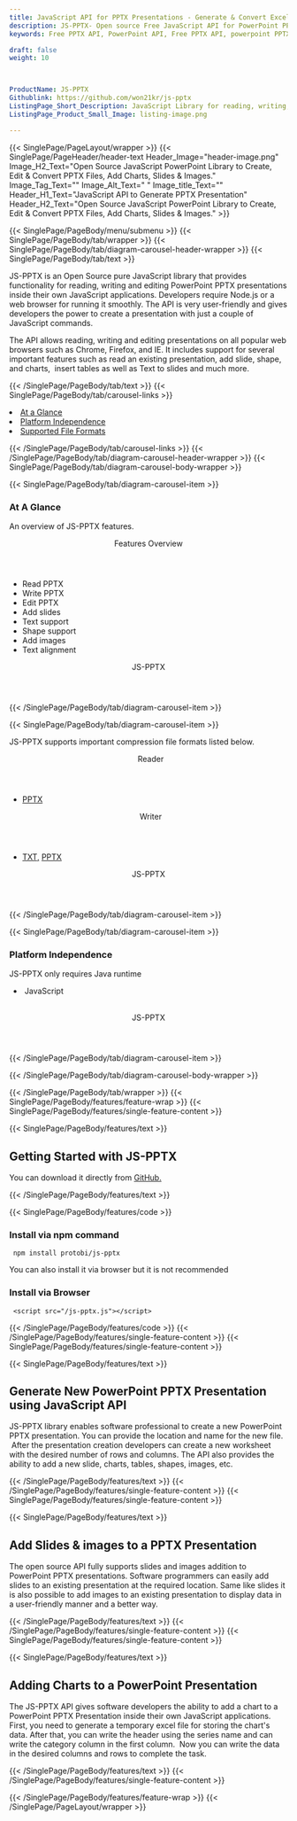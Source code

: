 ```yaml
---
title: JavaScript API for PPTX Presentations - Generate & Convert Excel Files
description: JS-PPTX- Open source Free JavaScript API for PowerPoint PPTX presentations. Generate, Edit & Convert PPTX Files, Add Charts, Slides & Images via JavaScript API.
keywords: Free PPTX API, PowerPoint API, Free PPTX API, powerpoint PPTX library, microsoft office API, Office Open XML, JavaScript PPTX API, JavaScript PPTX, JavaScript  presentation API, create PPTX slide, modify PPTX files, add image to presentation, add slides to PPTX, insert Charts in PPTX, Open Source JavaScript Libraries

draft: false
weight: 10



ProductName: JS-PPTX
Githublink: https://github.com/won21kr/js-pptx
ListingPage_Short_Description: JavaScript Library for reading, writing, editing PowerPoint PPTX presentation inside web applications.
ListingPage_Product_Small_Image: listing-image.png 

---
```


{{< SinglePage/PageLayout/wrapper >}}
{{< SinglePage/PageHeader/header-text
Header_Image="header-image.png"
Image_H2_Text="Open Source JavaScript PowerPoint Library to Create, Edit & Convert PPTX Files, Add Charts, Slides & Images."
Image_Tag_Text=""
Image_Alt_Text=" "
Image_title_Text=""
Header_H1_Text="JavaScript API to Generate PPTX Presentation"
Header_H2_Text="Open Source JavaScript PowerPoint Library to Create, Edit & Convert PPTX Files, Add Charts, Slides & Images." >}}

{{< SinglePage/PageBody/menu/submenu >}}
{{< SinglePage/PageBody/tab/wrapper >}}
{{< SinglePage/PageBody/tab/diagram-carousel-header-wrapper >}}
{{< SinglePage/PageBody/tab/text >}}



<p>JS-PPTX is an Open Source pure JavaScript library that provides functionality for reading, writing and editing PowerPoint PPTX presentations inside their own JavaScript applications. Developers require Node.js or a web browser for running it smoothly. The API is very user-friendly and gives developers the power to create a presentation with just a couple of JavaScript commands.</p>
<p>The API allows reading, writing and editing presentations on all popular web browsers such as Chrome, Firefox, and IE. It includes support for several important features such as read an existing presentation, add slide, shape, and charts,  insert tables as well as Text to slides and much more.</p>

{{< /SinglePage/PageBody/tab/text >}}
{{< SinglePage/PageBody/tab/carousel-links >}}

<li data-target="#diagramcarousel" data-slide-to="0"><a href="#">At a Glance</a></li>
<li data-target="#diagramcarousel" data-slide-to="2"><a href="#">Platform Independence</a></li>
<li data-target="#diagramcarousel" data-slide-to="1"><a class="activetab" href="#">Supported File Formats</a></li>


{{< /SinglePage/PageBody/tab/carousel-links >}}
{{< /SinglePage/PageBody/tab/diagram-carousel-header-wrapper >}}
{{< SinglePage/PageBody/tab/diagram-carousel-body-wrapper >}}

{{< SinglePage/PageBody/tab/diagram-carousel-item >}}
<h3>At A Glance</h3>
<p>An overview of JS-PPTX features.</p>
<div class="diagram1 d1-poi">
<div class="d1-row">
<div class="d1-col d1-left"><header>Features Overview</header>
<ul>
<li>Read PPTX</li>
<li>Write PPTX</li>
<li>Edit PPTX</li>
<li>Add slides</li>
<li>Text support</li>
<li>Shape support</li>
<li>Add images</li>
<li>Text alignment</li>
</ul>
</div>
<!--/left--></div>
<div class="d1-logo" style="border: none;"><!--<img src='listing-image.png' alt="Compression APIs for .NET" />--><header>JS-PPTX</header><footer><small></small></footer></div>
<!--/logo--></div>
<!--/diagram1-->
{{< /SinglePage/PageBody/tab/diagram-carousel-item >}}

{{< SinglePage/PageBody/tab/diagram-carousel-item >}}
<p>JS-PPTX supports important compression file formats listed below.</p>
<div class="diagram1 d2  d1-poi">
<div class="d1-row">
<div class="d1-col d1-left"><header><i class="fa fa-arrows-v "> </i> Reader</header>
<ul>
<li><a href="https://wiki.fileformat.com/presentation/pptx/">PPTX</a></li>
</ul>
</div>
<!--/left-->
<div class="d1-col d1-right"><header><i class="fa  fa-long-arrow-down"> </i> Writer</header>
<ul>
<li><a href="https://wiki.fileformat.com/word-processing/txt/">TXT</a><a href="https://wiki.fileformat.com/presentation/pptx/">,</a> <a href="https://wiki.fileformat.com/presentation/pptx/">PPTX</a></li>
</ul>
</div>
<!--/right--></div>
<!--/row-->
<div class="d1-logo" style="border: none;"><!--<img src='listing-image.png' alt="Compression APIs for .NET" />--><header>JS-PPTX</header><footer><small></small></footer></div>
<!--/logo--></div>
<!--/diagram2-->
{{< /SinglePage/PageBody/tab/diagram-carousel-item >}}

{{< SinglePage/PageBody/tab/diagram-carousel-item >}}
<h3>Platform Independence</h3>
<p>JS-PPTX only requires Java runtime</p>
<div class="diagram1 d1-poi">
<div class="d1-row">
<div class="d1-col d1-left">
<ul>
<li><em> </em>JavaScript</li>
</ul>
</div>
<!--/left-->
<div class="d1-col d1-right"> </div>
<!--/right--></div>
<!--/row-->
<div class="d1-logo" style="border: none;"><!--<img src='listing-image.png' alt="Compression APIs for .NET" />--><header>JS-PPTX</header><footer><small></small></footer></div>
<!--/logo--></div>
<!--/diagram2 -->
{{< /SinglePage/PageBody/tab/diagram-carousel-item >}}

{{< /SinglePage/PageBody/tab/diagram-carousel-body-wrapper >}}

{{< /SinglePage/PageBody/tab/wrapper >}}
{{< SinglePage/PageBody/features/feature-wrap >}}
{{< SinglePage/PageBody/features/single-feature-content >}}

{{< SinglePage/PageBody/features/text >}}
<h2 class="h2title">Getting Started with JS-PPTX</h2>
<p>You can download it directly from <a href="https://github.com/won21kr/js-pptx.git">GitHub.</a></p>
{{< /SinglePage/PageBody/features/text >}}

{{< SinglePage/PageBody/features/code >}}
<h3>Install via npm command</h3>
<pre><code class="html"> npm install protobi/js-pptx </code></pre>
<p>You can also install it via browser but it is not recommended</p>
<h3>Install via Browser</h3>
<pre><code class="html"> &lt;script src="/js-pptx.js"&gt;&lt;/script&gt;<code class="html"> </code></code></pre>


{{< /SinglePage/PageBody/features/code >}}
{{< /SinglePage/PageBody/features/single-feature-content >}}
{{< SinglePage/PageBody/features/single-feature-content >}}

{{< SinglePage/PageBody/features/text >}}
<h2 class="h2title">Generate New PowerPoint PPTX Presentation using JavaScript API</h2>
<p>JS-PPTX library enables software professional to create a new PowerPoint PPTX presentation. You can provide the location and name for the new file.  After the presentation creation developers can create a new worksheet with the desired number of rows and columns. The API also provides the ability to add a new slide, charts, tables, shapes, images, etc.</p>

{{< /SinglePage/PageBody/features/text >}}
{{< /SinglePage/PageBody/features/single-feature-content >}}
{{< SinglePage/PageBody/features/single-feature-content >}}

{{< SinglePage/PageBody/features/text >}}
<h2 class="h2title">Add Slides & images to a PPTX Presentation</h2>
<p>The open source API fully supports slides and images addition to PowerPoint PPTX presentations. Software programmers can easily add slides to an existing presentation at the required location. Same like slides it is also possible to add images to an existing presentation to display data in a user-friendly manner and a better way.</p>
{{< /SinglePage/PageBody/features/text >}}
{{< /SinglePage/PageBody/features/single-feature-content >}}
{{< SinglePage/PageBody/features/single-feature-content >}}

{{< SinglePage/PageBody/features/text >}}
<h2 class="h2title">Adding Charts to a PowerPoint Presentation</h2>
<p>The JS-PPTX API gives software developers the ability to add a chart to a PowerPoint PPTX Presentation inside their own JavaScript applications. First, you need to generate a temporary excel file for storing the chart's data. After that, you can write the header using the series name and can write the category column in the first column.  Now you can write the data in the desired columns and rows to complete the task.</p>


{{< /SinglePage/PageBody/features/text >}}
{{< /SinglePage/PageBody/features/single-feature-content >}}

{{< /SinglePage/PageBody/features/feature-wrap >}}
{{< /SinglePage/PageLayout/wrapper >}}